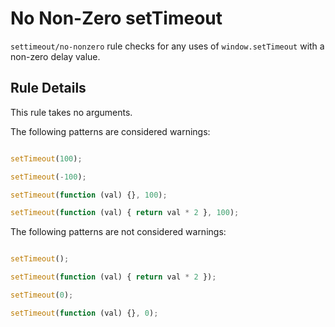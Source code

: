 # No Non-Zero setTimeout

`settimeout/no-nonzero` rule checks for any uses of `window.setTimeout` with a non-zero delay value.

## Rule Details

This rule takes no arguments.

The following patterns are considered warnings:

```js

setTimeout(100);

setTimeout(-100);

setTimeout(function (val) {}, 100);

setTimeout(function (val) { return val * 2 }, 100);

```

The following patterns are not considered warnings:

```js

setTimeout();

setTimeout(function (val) { return val * 2 });

setTimeout(0);

setTimeout(function (val) {}, 0);

```
